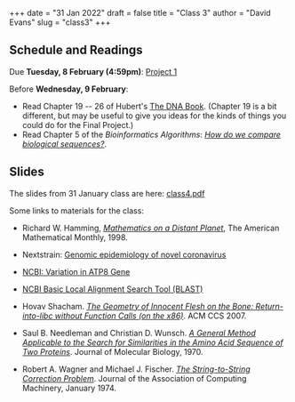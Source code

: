 +++
date = "31 Jan 2022"
draft = false
title = "Class 3"
author = "David Evans"
slug = "class3"
+++

## Schedule and Readings

Due **Tuesday, 8 February (4:59pm)**: [Project 1](/project1)

Before **Wednesday, 9 February**:
- Read Chapter 19 -- 26 of Hubert's [The DNA
  Book](https://berthub.eu/dna-book/toc-real/). (Chapter 19 is a bit different, but may be useful to give you ideas for the kinds of things you could do for the Final Project.)
- Read Chapter 5 of the _Bioinformatics
Algorithms_: [_How do we compare biological sequences?_](//www.bioinformaticsalgorithms.org/bioinformatics-chapter-5).


## Slides

The slides from 31 January class are here: [class4.pdf](https://www.dropbox.com/s/y95x5zg5k5962wt/csbio-class4-inked.pdf?dl=0)

Some links to materials for the class:

- Richard W. Hamming, [_Mathematics on a Distant Planet_](/docs/hamming1998.pdf), The American Mathematical Monthly, 1998.

- Nextstrain: [Genomic epidemiology of novel coronavirus](https://nextstrain.org/ncov/gisaid/global)

- [NCBI: Variation in ATP8 Gene](https://www.ncbi.nlm.nih.gov/variation/view?cfg=NCID_1_29649922_130.14.22.10_9146_1643596244_2477897797)

- [NCBI Basic Local Alignment Search Tool (BLAST)](https://blast.ncbi.nlm.nih.gov/Blast.cgi)

- Hovav Shacham. [_The Geometry of Innocent Flesh on the Bone: Return-into-libc without Function Calls (on the x86)_](https://hovav.net/ucsd/dist/geometry.pdf). ACM CCS 2007.

- Saul B. Needleman and Christian D. Wunsch. [_A General Method Applicable to the Search for Similarities in the Amino Acid Sequence of Two Proteins_](/docs/needleman1970.pdf). Journal of Molecular Biology, 1970.

- Robert A. Wagner and Michael J. Fischer. [_The String-to-String Correction Problem_](/docs/wagner1974.pdf). Journal of the Association of Computing Machinery, January 1974.




